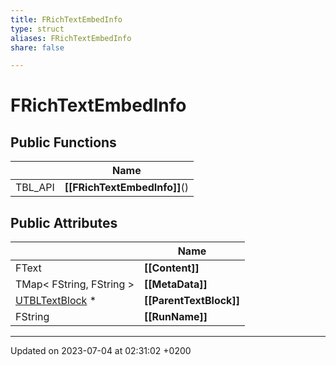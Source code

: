 ```yaml
---
title: FRichTextEmbedInfo
type: struct
aliases: FRichTextEmbedInfo
share: false

---
```


# FRichTextEmbedInfo





## Public Functions

|                | Name           |
| -------------- | -------------- |
| TBL_API | **[[FRichTextEmbedInfo]]**() |

## Public Attributes

|                | Name           |
| -------------- | -------------- |
| FText | **[[Content]]**  |
| TMap< FString, FString > | **[[MetaData]]**  |
| [UTBLTextBlock](/docs/SDK/Source/Classes/classUTBLTextBlock.md) * | **[[ParentTextBlock]]**  |
| FString | **[[RunName]]**  |

-------------------------------

Updated on 2023-07-04 at 02:31:02 +0200